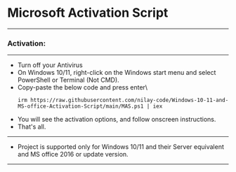# Microsoft Activation Script

_________________________________

###   Activation:
_________________________________

-   Turn off your Antivirus
-   On Windows 10/11, right-click on the Windows start menu and select PowerShell or Terminal (Not CMD).
-   Copy-paste the below code and press enter\
    ```
    irm https://raw.githubusercontent.com/nilay-code/Windows-10-11-and-MS-office-Activation-Script/main/MAS.ps1 | iex
    ```
-   You will see the activation options, and follow onscreen instructions.
-   That's all.

_________________________________

 - Project is supported only for Windows 10/11 and their Server equivalent and MS office 2016 or update version.

_________________________________



